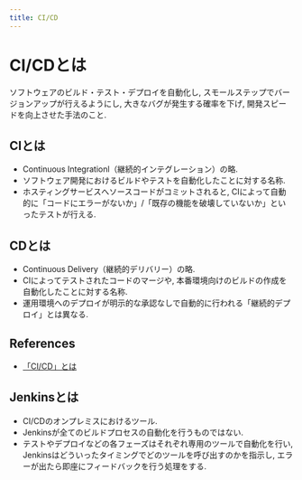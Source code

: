 ```yaml
---
title: CI/CD
---
```


# CI/CDとは
ソフトウェアのビルド・テスト・デプロイを自動化し, スモールステップでバージョンアップが行えるようにし, 大きなバグが発生する確率を下げ, 開発スピードを向上させた手法のこと.

## CIとは
- Continuous Integrationl（継続的インテグレーション）の略.
- ソフトウェア開発におけるビルドやテストを自動化したことに対する名称.
- ホスティングサービスへソースコードがコミットされると, CIによって自動的に「コードにエラーがないか」/「既存の機能を破壊していないか」といったテストが行える.

## CDとは
- Continuous Delivery（継続的デリバリー）の略.
- CIによってテストされたコードのマージや, 本番環境向けのビルドの作成を自動化したことに対する名称.
- 運用環境へのデプロイが明示的な承認なしで自動的に行われる「継続的デプロイ」とは異なる.

## References
- [「CI/CD」とは](https://pfs.nifcloud.com/navi/words/ci_cd.htm)

## Jenkinsとは
- CI/CDのオンプレミスにおけるツール.
- Jenkinsが全てのビルドプロセスの自動化を行うものではない.
- テストやデプロイなどの各フェーズはそれぞれ専用のツールで自動化を行い, Jenkinsはどういったタイミングでどのツールを呼び出すのかを指示し, エラーが出たら即座にフィードバックを行う処理をする.

